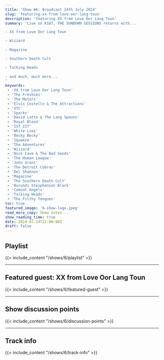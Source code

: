 ```yaml
---
title: 'Show #6: Broadcast 24th July 2024'
slug: 'featuring-xx-from-love-oor-lang-toun'
description: 'featuring XX from Love Oor Lang Toun'
summary: 'Live on K107, THE SUNDOWN SESSIONS returns with...

- XX from Love Oor Lang Toun

- Wizzard
        
- Magazine

- Southern Death Cult

- Talking Heads
          
- and much, much more...
'
keywords:
 - 'XX from Love Oor Lang Toun'
 - 'The Freshies'
 - 'The Motors'
 - 'Elvis Costello & The Attractions'
 - 'XTC'
 - 'Sparks'
 - 'David Latto & The Lang Spoons'
 - 'Royal Blood'
 - 'IST IST'
 - 'White Lies'
 - 'Becky Becky'
 - 'Squeeze'
 - 'The Adventures'
 - 'Wizzard'
 - 'Nick Cave & The Bad Seeds'
 - 'The Human League'
 - 'John Grant'
 - 'The Detroit Cobras'
 - 'Del Shannon'
 - 'Magazine'
 - 'The Southern Death Cult'
 - 'Burundi Steiphenson Black'
 - 'Comsat Angels'
 - 'Talking Heads'
 - 'The Filthy Tongues'
toc: true
featured_image: '6-show-logo.jpeg'
read_more_copy: Show notes...
show_reading_time: true
date: 2024-07-24T22:00:00Z
draft: false
---
```


## Playlist
{{< include_content "/shows/6/playlist" >}}

---

## Featured guest: XX from Love Oor Lang Toun
{{< include_content "/shows/6/featured-guest" >}}

---

## Show discussion points
{{< include_content "/shows/6/discussion-points" >}}

---

## Track info
{{< include_content "/shows/6/track-info" >}}
